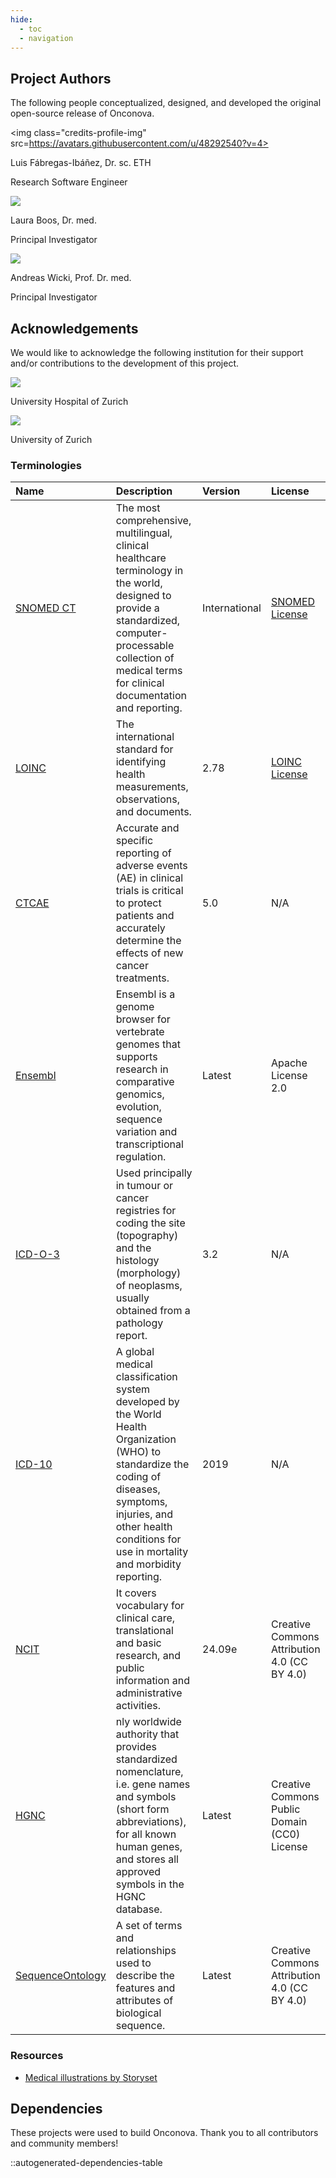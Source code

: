 ```yaml
---
hide:
  - toc
  - navigation
---
```



## Project Authors

The following people conceptualized, designed, and developed the original open-source release of Onconova. 

[](https://www.usz.ch/app/uploads/2022/02/Boos-Laura_web-300x300.jpg)


<div class="credits-authors">

<div class="credits-profile">

<img class="credits-profile-img" src=https://avatars.githubusercontent.com/u/48292540?v=4>
<p class="credits-profile-title">Luis Fábregas-Ibáñez, Dr. sc. ETH</p>
<p class="credits-profile-role">Research Software Engineer</p>

</div> 


<div class="credits-profile">

<img class="credits-profile-img" src=https://www.usz.ch/app/uploads/2022/02/Boos-Laura_web-300x300.jpg>
<p class="credits-profile-title">Laura Boos, Dr. med.</p>
<p class="credits-profile-role">Principal Investigator</p>

</div> 

<div class="credits-profile">

<img class="credits-profile-img" src=https://www.usz.ch/app/uploads/2020/11/andreas-wicki-8070.jpg>
<p class="credits-profile-title">Andreas Wicki, Prof. Dr. med.</p>
<p class="credits-profile-role">Principal Investigator</p>

</div> 

</div> 


## Acknowledgements

We would like to acknowledge the following institution for their support and/or contributions to the development of this project.


<div class="credits-authors">

<div class="credits-profile">

<img class="credits-profile-img" src="https://www.berufsmessezuerich.ch/media/provider_logo/b2c466d432291e1223ae5aef00ef68caad529d8cbb1db056ff9a17a10823b413/USZ-Logo_hoch_Blau_RGB.jpg">
<p class="credits-profile-title">University Hospital of Zurich</p>

</div> 

<div class="credits-profile">

<img class="credits-profile-img" src="https://upload.wikimedia.org/wikipedia/commons/d/d4/Uni_Zuerich_Siegel.svg">
<p class="credits-profile-title">University of Zurich</p>

</div> 

</div> 

### Terminologies


| Name | Description | Version | License |
|:------|:-------------|:---------|:--------|
| [SNOMED CT](https://www.snomed.org/) | The most comprehensive, multilingual, clinical healthcare terminology in the world, designed to provide a standardized, computer-processable collection of medical terms for clinical documentation and reporting. | International | [SNOMED License](https://www.snomed.org/get-snomed) |
| [LOINC](https://loinc.org/) | The international standard for identifying health measurements, observations, and documents. | 2.78 | [LOINC License](https://loinc.org/kb/license/) |
| [CTCAE](https://dctd.cancer.gov/research/ctep-trials/for-sites/adverse-events) | Accurate and specific reporting of adverse events (AE) in clinical trials is critical to protect patients and accurately determine the effects of new cancer treatments. | 5.0 | N/A |
| [Ensembl](https://www.ensembl.org/index.html) | Ensembl is a genome browser for vertebrate genomes that supports research in comparative genomics, evolution, sequence variation and transcriptional regulation.  | Latest | Apache License 2.0 |
| [ICD-O-3](https://www.who.int/standards/classifications/other-classifications/international-classification-of-diseases-for-oncology) | Used principally in tumour or cancer registries for coding the site (topography) and the histology (morphology) of neoplasms, usually obtained from a pathology report. | 3.2 | N/A |
| [ICD-10](https://icd.who.int/browse10/2019/en) | A global medical classification system developed by the World Health Organization (WHO) to standardize the coding of diseases, symptoms, injuries, and other health conditions for use in mortality and morbidity reporting. | 2019 | N/A |
| [NCIT](https://evsexplore.semantics.cancer.gov/evsexplore/welcome) | It covers vocabulary for clinical care, translational and basic research, and public information and administrative activities. | 24.09e | Creative Commons Attribution 4.0 (CC BY 4.0) | 
| [HGNC](https://www.genenames.org/) | nly worldwide authority that provides standardized nomenclature, i.e. gene names and symbols (short form abbreviations), for all known human genes, and stores all approved symbols in the HGNC database. | Latest |  Creative Commons Public Domain (CC0) License |
| [SequenceOntology](http://www.sequenceontology.org/) | A set of terms and relationships used to describe the features and attributes of biological sequence.  | Latest | Creative Commons Attribution 4.0 (CC BY 4.0) | 


### Resources

- <a href="https://storyset.com/medical">Medical illustrations by Storyset</a>


## Dependencies

These projects were used to build Onconova. Thank you to all contributors and community members!

::autogenerated-dependencies-table